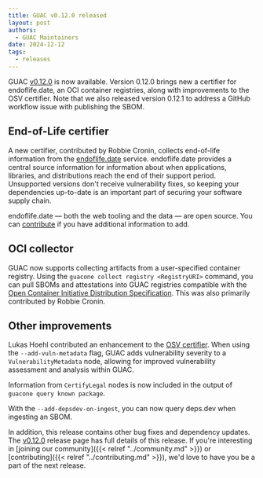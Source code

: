 ```yaml
---
title: GUAC v0.12.0 released
layout: post
authors: 
  - GUAC Maintainers
date: 2024-12-12
tags:
  - releases
---
```


GUAC [v0.12.0](https://github.com/guacsec/guac/releases/tag/v0.12.0) is now available.
Version 0.12.0 brings new a certifier for endoflife.date, an OCI container registries, along with improvements to the OSV certifier.
Note that we also released version 0.12.1 to address a GitHub workflow issue with publishing the SBOM.


## End-of-Life certifier

A new certifier, contributed by Robbie Cronin, collects end-of-life information from the [endoflife.date](https://endoflife.date) service.
endoflife.date provides a central source information for information about when applications, libraries, and distributions reach the end of their support period.
Unsupported versions don't receive vulnerability fixes, so keeping your dependencies up-to-date is an important part of securing your software supply chain.

endoflife.date — both the web tooling and the data — are open source.
You can [contribute](https://endoflife.date/#contributing) if you have additional information to add.

## OCI collector

GUAC now supports collecting artifacts from a user-specified container registry.
Using the `guacone collect registry <RegistryURI>` command, you can pull SBOMs and attestations into GUAC registries compatible with the [Open Container Initiative Distribution Specification](https://github.com/opencontainers/distribution-spec).
This was also primarily contributed by Robbie Cronin.

## Other improvements

Lukas Hoehl contributed an enhancement to the [OSV certifier](https://docs.guac.sh/osv-certifier/).
When using the `--add-vuln-metadata` flag, GUAC adds vulnerability severity to a `VulnerabilityMetadata` node, allowing for improved vulnerability assessment and analysis within GUAC.

Information from `CertifyLegal` nodes is now included in the output of `guacone query known package`.

With the `--add-depsdev-on-ingest`, you can now query deps.dev when ingesting an SBOM.

In addition, this release contains other bug fixes and dependency updates.
The [v0.12.0](https://github.com/guacsec/guac/releases/tag/v0.12.0) release page has full details of this release.
If you're interesting in [joining our community]({{< relref "../community.md" >}}) or [contributing]({{< relref "../contributing.md" >}}), we'd love to have you be a part of the next release.